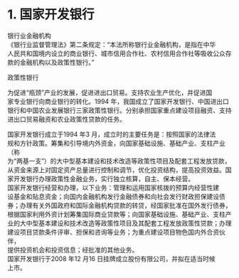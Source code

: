 # 1. 国家开发银行

<p>银行业金融机构<br />
      《银行业监督管理法》第二条规定：“本法所称银行业金融机构，是指在中华<br />
      人民共和国境内设立的商业银行、城市信用合作社、农村信用合作社等吸收公众存<br />
      款的金融机构以及政策性银行。”</p>
    <p>政策性银行</p>
    <p>为促进“瓶颈”产业的发展，促进进出口贸易。支持农业生产优化，并促进国<br />
      家专业银行向商业银行的转化。1994 年，我国成立了国家开发银行、中国进出口<br />
      银行和中国农业发展银行三家政策性银行。分别承担国家重点建设项目融资、支持<br />
    进出口贸易融资和农业政策性贷款的任务。</p>
    <p>国家开发银行成立于1994 年3 月，成立时的主要任务是：按照国家的法律法<br />
      规和方针政策。筹集和引导境内外资金，向国家基础设施、基础产业、支柱产业（称<br />
      为“两基一支”）的大中型基本建设和技术改造等政策性项目及配套工程发放贷款，<br />
      从资金来源上对固定资产总量进行控制和调节，优化投资结构，提高投资效益。国<br />
      家开发银行办理政策性金融业务，实行独立核算，自主、保本经营。<br />
      国家开发银行经营和办理，以下业务：管理和运用国家核拨的预算内经营性建<br />
      设基金和贴息资金；向国内金融机构发行金融债券和向社会发行财政担保建设债<br />
      券；办理有关外国政府和国际金融机构贷款的转贷，经国家批准在国外发行债券，<br />
      根据国家利用外资计划筹集国际商业贷款等；向国家基础设施、基础产业、支柱产<br />
      业的大中型基本建设和技术改造等政策性项目及其配套工程发放政策性贷款；办理<br />
      建设项目贷款条件评审、担保和咨询等业务；为重点建设项目物色国内外合资伙伴，<br />
      提供投资机会和投资信息；经批准的其他业务。<br />
      国家开发银行于2008 年12 月16 日挂牌成立股份有限公司，并拟在适当时候<br />
    上市。</p>